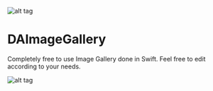 ![alt tag](http://theappspace.com/wp-content/uploads/2016/06/swift_placeholder-min.png)

# DAImageGallery

Completely free to use Image Gallery done in Swift. Feel free to edit according to your needs. 

![alt tag](http://theappspace.com/wp-content/uploads/2016/06/Simulator-Screen-Shot-12-Jun-2016-13.30.10-min.png)
